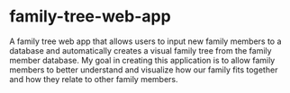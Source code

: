 # family-tree-web-app
A family tree web app that allows users to input new family members to a database and automatically creates a visual family tree from the family member database. My goal in creating this application is to allow family members to better understand and visualize how our family fits together and how they relate to other family members.
